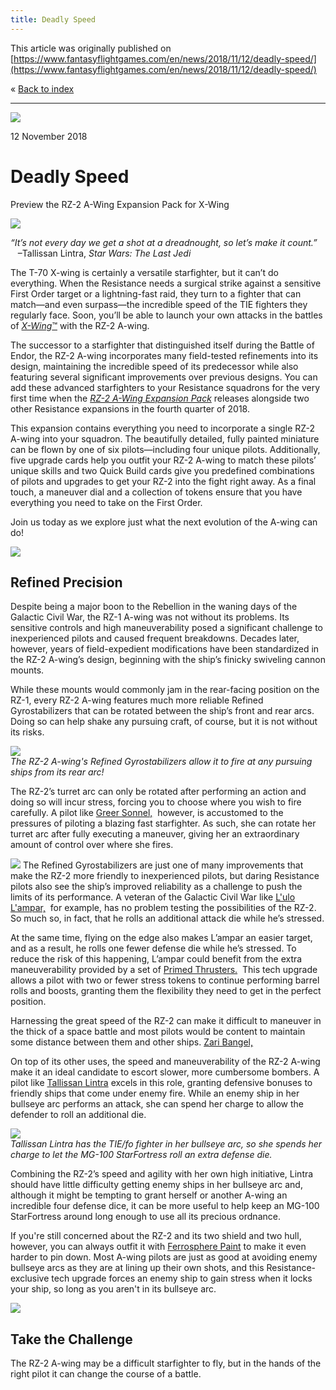 ```yaml
---
title: Deadly Speed
---
```


This article was originally published on [https://www.fantasyflightgames.com/en/news/2018/11/12/deadly-speed/](https://www.fantasyflightgames.com/en/news/2018/11/12/deadly-speed/)

&laquo; [Back to index](../index.md)

---

![](swz22_preview1.jpg)

12 November 2018

Deadly Speed
============

Preview the RZ-2 A-Wing Expansion Pack for X-Wing

![](swz22_box_left.png)

_“It’s not every day we get a shot at a dreadnought, so let’s make it count.”_  
   –Tallissan Lintra, _Star Wars: The Last Jedi_

The T-70 X-wing is certainly a versatile starfighter, but it can’t do everything. When the Resistance needs a surgical strike against a sensitive First Order target or a lightning-fast raid, they turn to a fighter that can match—and even surpass—the incredible speed of the TIE fighters they regularly face. Soon, you’ll be able to launch your own attacks in the battles of [_X-Wing_™](https://www.fantasyflightgames.com/en/products/x-wing-second-edition/) with the RZ-2 A-wing.

The successor to a starfighter that distinguished itself during the Battle of Endor, the RZ-2 A-wing incorporates many field-tested refinements into its design, maintaining the incredible speed of its predecessor while also featuring several significant improvements over previous designs. You can add these advanced starfighters to your Resistance squadrons for the very first time when the _[RZ-2 A-Wing Expansion Pack](https://www.fantasyflightgames.com/en/products/x-wing-second-edition/products/rz-2-wing-expansion-pack/)_ releases alongside two other Resistance expansions in the fourth quarter of 2018.

This expansion contains everything you need to incorporate a single RZ-2 A-wing into your squadron. The beautifully detailed, fully painted miniature can be flown by one of six pilots—including four unique pilots. Additionally, five upgrade cards help you outfit your RZ-2 A-wing to match these pilots’ unique skills and two Quick Build cards give you predefined combinations of pilots and upgrades to get your RZ-2 into the fight right away. As a final touch, a maneuver dial and a collection of tokens ensure that you have everything you need to take on the First Order.

Join us today as we explore just what the next evolution of the A-wing can do!

![](swz19_a1_awing_spread.png)

Refined Precision
-----------------

Despite being a major boon to the Rebellion in the waning days of the Galactic Civil War, the RZ-1 A-wing was not without its problems. Its sensitive controls and high maneuverability posed a significant challenge to inexperienced pilots and caused frequent breakdowns. Decades later, however, years of field-expedient modifications have been standardized in the RZ-2 A-wing’s design, beginning with the ship’s finicky swiveling cannon mounts.

While these mounts would commonly jam in the rear-facing position on the RZ-1, every RZ-2 A-wing features much more reliable Refined Gyrostabilizers that can be rotated between the ship’s front and rear arcs. Doing so can help shake any pursuing craft, of course, but it is not without its risks.

![](swz22_diagram1_a1.jpg)  
_The RZ-2 A-wing's Refined Gyrostabilizers allow it to fire at any pursuing ships from its rear arc!_

The RZ-2’s turret arc can only be rotated after performing an action and doing so will incur stress, forcing you to choose where you wish to fire carefully. A pilot like [Greer Sonnel,](swz22_greer_sonnel.png)  however, is accustomed to the pressures of piloting a blazing fast starfighter. As such, she can rotate her turret arc after fully executing a maneuver, giving her an extraordinary amount of control over where she fires.   

![](swz22_greer_sonnel.png) The Refined Gyrostabilizers are just one of many improvements that make the RZ-2 more friendly to inexperienced pilots, but daring Resistance pilots also see the ship’s improved reliability as a challenge to push the limits of its performance. A veteran of the Galactic Civil War like [L'ulo L'ampar,](swz22_lulo_lampar.png)    for example, has no problem testing the possibilities of the RZ-2. So much so, in fact, that he rolls an additional attack die while he’s stressed.

At the same time, flying on the edge also makes L’ampar an easier target, and as a result, he rolls one fewer defense die while he’s stressed. To reduce the risk of this happening, L’ampar could benefit from the extra maneuverability provided by a set of [Primed Thrusters.](swz19_a1_primed-thrusters.png)  This tech upgrade allows a pilot with two or fewer stress tokens to continue performing barrel rolls and boosts, granting them the flexibility they need to get in the perfect position.

Harnessing the great speed of the RZ-2 can make it difficult to maneuver in the thick of a space battle and most pilots would be content to maintain some distance between them and other ships. [Zari Bangel,](swz22_zari_bangel.png)

On top of its other uses, the speed and maneuverability of the RZ-2 A-wing make it an ideal candidate to escort slower, more cumbersome bombers. A pilot like [Tallissan Lintra](swz22_tallissan_lintra.png) excels in this role, granting defensive bonuses to friendly ships that come under enemy fire. While an enemy ship in her bullseye arc performs an attack, she can spend her charge to allow the defender to roll an additional die.

![](swz22_diagram2_a1.jpg)  
_Tallissan Lintra has the TIE/fo fighter in her bullseye arc, so she spends her charge to let the MG-100 StarFortress roll an extra defense die._

Combining the RZ-2’s speed and agility with her own high initiative, Lintra should have little difficulty getting enemy ships in her bullseye arc and, although it might be tempting to grant herself or another A-wing an incredible four defense dice, it can be more useful to help keep an MG-100 StarFortress around long enough to use all its precious ordnance.

If you're still concerned about the RZ-2 and its two shield and two hull, however, you can always outfit it with [Ferrosphere Paint](swz22_ferrosphere_paint.png) to make it even harder to pin down. Most A-wing pilots are just as good at avoiding enemy bullseye arcs as they are at lining up their own shots, and this Resistance-exclusive tech upgrade forces an enemy ship to gain stress when it locks your ship, so long as you aren't in its bullseye arc.

![](swz22_a1_ship-art.png)

Take the Challenge
------------------

The RZ-2 A-wing may be a difficult starfighter to fly, but in the hands of the right pilot it can change the course of a battle. 

[](http://community.fantasyflightgames.com/index.php?/forum/222-x-wing/)